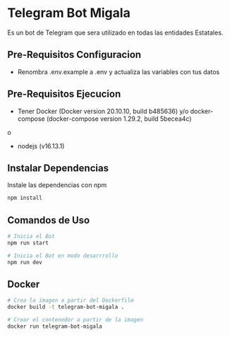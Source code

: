 # Telegram Bot Migala

Es un bot de Telegram que sera utilizado en todas las entidades Estatales.

## Pre-Requisitos Configuracion

- Renombra .env.example a .env y actualiza las variables con tus datos

## Pre-Requisitos Ejecucion

- Tener Docker (Docker version 20.10.10, build b485636) y/o docker-compose (docker-compose version 1.29.2, build 5becea4c)

o

- nodejs (v16.13.1)

## Instalar Dependencias
Instale las dependencias con npm
```bash
npm install 
```

## Comandos de Uso

```bash
# Inicia el Bot
npm run start 

# Inicia el Bot en modo desarrrollo
npm run dev
```

## Docker

```bash
# Crea la imagen a partir del Dockerfile
docker build -t telegram-bot-migala .

# Crear el contenedor a partir de la imagen
docker run telegram-bot-migala
```
